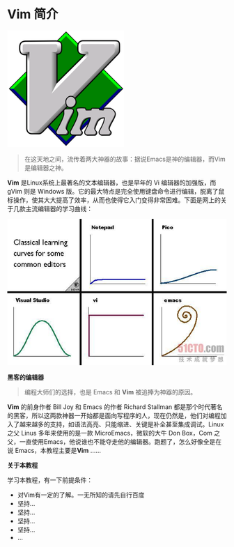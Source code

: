 # Vim 简介      

![Vim Logo](./image/vim_logo.jpg "Vim_Logo")

> 在这天地之间，流传着两大神器的故事：据说Emacs是神的编辑器，而Vim是编辑器之神。 

**Vim** 是Linux系统上最著名的文本编辑器，也是早年的 Vi 编辑器的加强版，而 gVim 则是 Windows 版。它的最大特点是完全使用键盘命令进行编辑，脱离了鼠标操作，使其大大提高了效率，从而也使得它入门变得非常困难。下面是网上的关于几款主流编辑器的学习曲线：  

![编辑器学习曲线图](./image/vim_study_curve.jpg "编辑器学习曲线图")

**黑客的编辑器**

> 编程大师们的选择，也是 Emacs 和 **Vim** 被追捧为神器的原因。   

**Vim** 的前身作者 Bill Joy 和 Emacs 的作者 Richard Stallman 都是那个时代著名的黑客，所以这两款神器一开始都是面向写程序的人，现在仍然是，他们对编程加入了越来越多的支持，如语法高亮、只能缩进、关键是补全甚至集成调试。Linux 之父 Linus 多年来使用的是一款 MicroEmacs，微软的大牛 Don Box，Com 之父，一直使用Emacs，他说谁也不能夺走他的编辑器。跑题了，怎么好像全是在说 Emacs，本教程主要是**Vim** ......

**关于本教程** 

学习本教程，有一下前提条件：
* 对Vim有一定的了解。一无所知的请先自行百度
* 坚持...
* 坚持...
* 坚持...
* 坚持...
* ...
